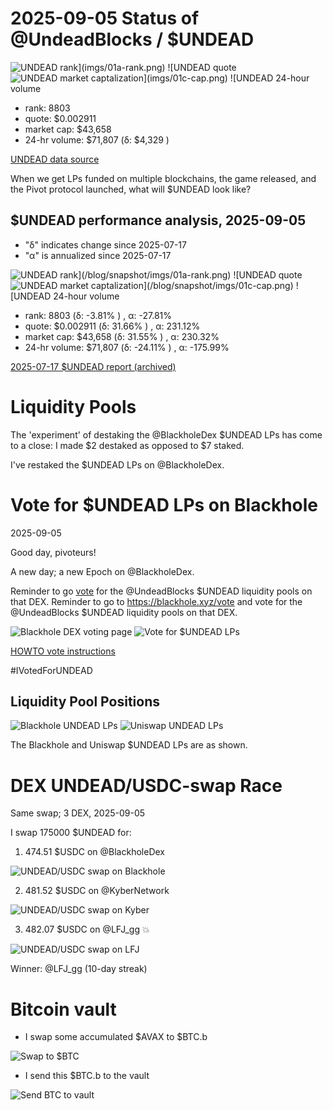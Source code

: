 # 2025-09-05 Status of @UndeadBlocks / $UNDEAD 

![$UNDEAD rank](imgs/01a-rank.png) 
![$UNDEAD quote](imgs/01b-quote.png) 
![$UNDEAD market captalization](imgs/01c-cap.png) 
![$UNDEAD 24-hour volume](imgs/01d-vol.png) 

* rank: 8803 
* quote: $0.002911 
* market cap: $43,658 
* 24-hr volume: $71,807 (δ: $4,329 ) 


[UNDEAD data source](https://www.coingecko.com/en/coins/undead-blocks) 



When we get LPs funded on multiple blockchains, the game released, and the Pivot protocol launched, what will $UNDEAD look like? 

## $UNDEAD performance analysis, 2025-09-05 

* "δ" indicates change since 2025-07-17 
* "α" is annualized since 2025-07-17 

![$UNDEAD rank](/blog/snapshot/imgs/01a-rank.png) 
![$UNDEAD quote](/blog/snapshot/imgs/01b-quote.png) 
![$UNDEAD market captalization](/blog/snapshot/imgs/01c-cap.png) 
![$UNDEAD 24-hour volume](/blog/snapshot/imgs/01d-vol.png) 

* rank: 8803 (δ: -3.81% ) , α: -27.81% 
* quote: $0.002911 (δ: 31.66% ) , α: 231.12% 
* market cap: $43,658 (δ: 31.55% ) , α: 230.32% 
* 24-hr volume: $71,807 (δ: -24.11% ) , α: -175.99% 

[2025-07-17 $UNDEAD report (archived)](https://github.com/pivoteur/biz/tree/main/blog/snapshot) 

# Liquidity Pools

The 'experiment' of destaking the @BlackholeDex $UNDEAD LPs has come to a close: I made $2 destaked as opposed to $7 staked.

I've restaked the $UNDEAD LPs on @BlackholeDex. 

# Vote for $UNDEAD LPs on Blackhole 

2025-09-05 

Good day, pivoteurs! 

A new day; a new Epoch on @BlackholeDex. 

Reminder to go [vote](https://blackhole.xyz/vote) for the @UndeadBlocks $UNDEAD liquidity pools on that DEX. Reminder to go to https://blackhole.xyz/vote and vote for the @UndeadBlocks $UNDEAD liquidity pools on that DEX. 

![Blackhole DEX voting page](imgs/02a-vote.png) 
![Vote for $UNDEAD LPs](imgs/02b-voted.png) 

[HOWTO vote instructions](https://x.com/pivocateur/status/1945637734682341791)

#IVotedForUNDEAD 

## Liquidity Pool Positions 

![Blackhole UNDEAD LPs](imgs/03a-blackhole-lps.png) 
![Uniswap UNDEAD LPs](imgs/03b-uniswap-lps.png) 

The Blackhole and Uniswap $UNDEAD LPs are as shown. 

# DEX UNDEAD/USDC-swap Race 

Same swap; 3 DEX, 2025-09-05 

I swap 175000 $UNDEAD for: 

1. 474.51 $USDC on @BlackholeDex 

![UNDEAD/USDC swap on Blackhole](imgs/04a-blackhole.png) 

2. 481.52 $USDC on @KyberNetwork 

![UNDEAD/USDC swap on Kyber](imgs/04b-kyber.png) 

3. 482.07 $USDC on @LFJ_gg 💥 

![UNDEAD/USDC swap on LFJ](imgs/04c-lfj.png) 

Winner: @LFJ_gg (10-day streak) 

# Bitcoin vault 

* I swap some accumulated $AVAX to $BTC.b 

![Swap to $BTC](imgs/05a-swap.png) 

* I send this $BTC.b to the vault 

![Send BTC to vault](imgs/05b-sned.png) 

